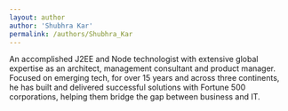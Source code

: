 ```yaml
---
layout: author
author: 'Shubhra Kar'
permalink: /authors/Shubhra_Kar
---
```

An accomplished J2EE and Node technologist with extensive global expertise as an architect, management consultant and product manager. Focused on emerging tech, for over 15 years and across three continents, he has built and delivered successful solutions with Fortune 500 corporations, helping them bridge the gap between business and IT.